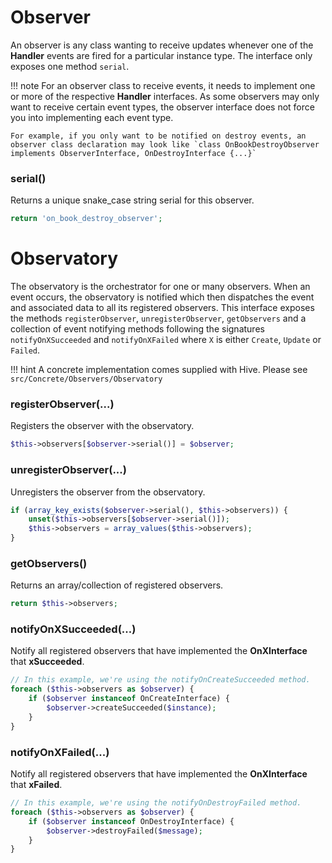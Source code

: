 # Observer

An observer is any class wanting to receive updates whenever one of the **Handler** events are fired for a particular instance type. The interface only exposes one method `serial`.

!!! note
    For an observer class to receive events, it needs to implement one or more of the respective **Handler** interfaces. As some observers may only want to receive certain event types, the observer interface does not force you into implementing each event type. 

    For example, if you only want to be notified on destroy events, an observer class declaration may look like `class OnBookDestroyObserver implements ObserverInterface, OnDestroyInterface {...}`

### serial()

Returns a unique snake_case string serial for this observer.

```php
return 'on_book_destroy_observer';
```

# Observatory

The observatory is the orchestrator for one or many observers. When an event occurs, the observatory is notified which then dispatches the event and associated data to all its registered observers. This interface exposes the methods `registerObserver`, `unregisterObserver`, `getObservers` and a collection of event notifying methods following the signatures `notifyOnXSucceeded` and `notifyOnXFailed` where `X` is either `Create`, `Update` or `Failed`.

!!! hint
    A concrete implementation comes supplied with Hive. Please see `src/Concrete/Observers/Observatory`

### registerObserver(...)

Registers the observer with the observatory.

```php
$this->observers[$observer->serial()] = $observer;
```

### unregisterObserver(...)

Unregisters the observer from the observatory.

```php
if (array_key_exists($observer->serial(), $this->observers)) {
    unset($this->observers[$observer->serial()]);
    $this->observers = array_values($this->observers);
}
```

### getObservers()

Returns an array/collection of registered observers.

```php
return $this->observers;
```

### notifyOnXSucceeded(...)

Notify all registered observers that have implemented the **OnXInterface** that **xSucceeded**. 

```php
// In this example, we're using the notifyOnCreateSucceeded method.
foreach ($this->observers as $observer) {
    if ($observer instanceof OnCreateInterface) {
        $observer->createSucceeded($instance);
    }
}
```

### notifyOnXFailed(...)

Notify all registered observers that have implemented the **OnXInterface** that **xFailed**. 

```php
// In this example, we're using the notifyOnDestroyFailed method.
foreach ($this->observers as $observer) {
    if ($observer instanceof OnDestroyInterface) {
        $observer->destroyFailed($message);
    }
}
```